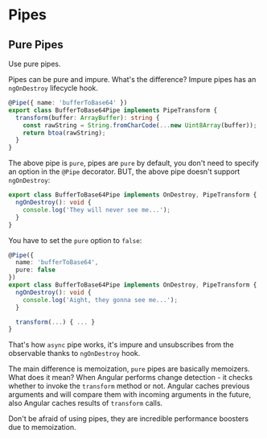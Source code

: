 # Pipes

## Pure Pipes

Use pure pipes.

Pipes can be pure and impure. What's the difference? Impure pipes has an `ngOnDestroy` lifecycle hook.

```typescript
@Pipe({ name: 'bufferToBase64' })
export class BufferToBase64Pipe implements PipeTransform {
  transform(buffer: ArrayBuffer): string {
    const rawString = String.fromCharCode(...new Uint8Array(buffer));
    return btoa(rawString);
  }
}
```

The above pipe is `pure`, pipes are `pure` by default, you don't need to specify an option in the `@Pipe` decorator. BUT, the above pipe doesn't support `ngOnDestroy`:

```typescript
export class BufferToBase64Pipe implements OnDestroy, PipeTransform {
  ngOnDestroy(): void {
    console.log('They will never see me...');
  }
}
```

You have to set the `pure` option to `false`:

```typescript
@Pipe({
  name: 'bufferToBase64',
  pure: false
})
export class BufferToBase64Pipe implements OnDestroy, PipeTransform {
  ngOnDestroy(): void {
    console.log('Aight, they gonna see me...');
  }

  transform(...) { ... }
}
```

That's how `async` pipe works, it's impure and unsubscribes from the observable thanks to `ngOnDestroy` hook.

The main difference is memoization, `pure` pipes are basically memoizers. What does it mean? When Angular performs change detection - it checks whether to invoke the `transform` method or not. Angular caches previous arguments and will compare them with incoming arguments in the future, also Angular caches results of `transform` calls.

Don't be afraid of using pipes, they are incredible performance boosters due to memoization.
